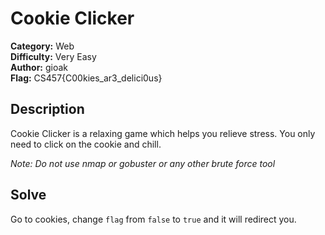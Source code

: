 # Cookie Clicker

**Category:** Web\
**Difficulty:** Very Easy\
**Author:** gioak\
**Flag:** CS457{C00kies_ar3_delici0us}

## Description

Cookie Clicker is a relaxing game which helps you relieve stress. You only need to click on the cookie and chill.

*Note: Do not use nmap or gobuster or any other brute force tool*

## Solve

Go to cookies, change `flag` from `false` to `true` and it will redirect you.
